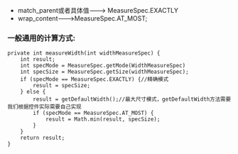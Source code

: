 * match_parent或者具体值---> MeasureSpec.EXACTLY
* wrap_content--->MeasureSpec.AT_MOST;

### 一般通用的计算方式:
		
	private int measureWidth(int widthMeasureSpec) {
		int result;
		int specMode = MeasureSpec.getMode(WidthMeasureSpec)
		int specSize = MeasureSpec.getSize(widthMeasureSpec);
		if (specMode == MeasureSpec.EXACTLY) {//精确模式
			result = specSize;
		} else {
			result = getDefaultWidth();//最大尺寸模式，getDefaultWidth方法需要我们根据控件实际需要自己实现
			if (specMode == MeasureSpec.AT_MOST) {
				result = Math.min(result, specSize);
			}
		}
		return result;
	}